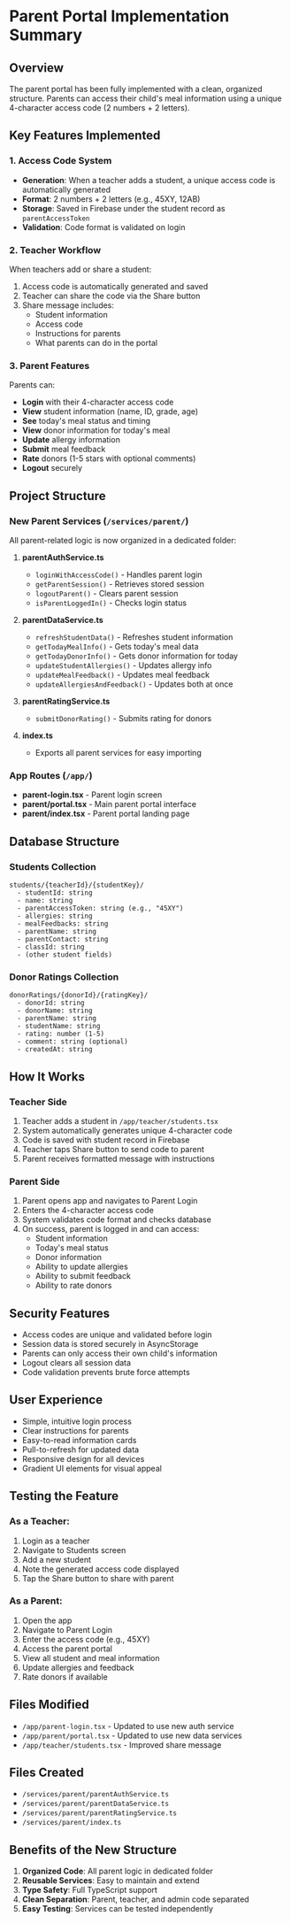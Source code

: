 # Parent Portal Implementation Summary

## Overview
The parent portal has been fully implemented with a clean, organized structure. Parents can access their child's meal information using a unique 4-character access code (2 numbers + 2 letters).

## Key Features Implemented

### 1. Access Code System
- **Generation**: When a teacher adds a student, a unique access code is automatically generated
- **Format**: 2 numbers + 2 letters (e.g., 45XY, 12AB)
- **Storage**: Saved in Firebase under the student record as `parentAccessToken`
- **Validation**: Code format is validated on login

### 2. Teacher Workflow
When teachers add or share a student:
1. Access code is automatically generated and saved
2. Teacher can share the code via the Share button
3. Share message includes:
   - Student information
   - Access code
   - Instructions for parents
   - What parents can do in the portal

### 3. Parent Features
Parents can:
- **Login** with their 4-character access code
- **View** student information (name, ID, grade, age)
- **See** today's meal status and timing
- **View** donor information for today's meal
- **Update** allergy information
- **Submit** meal feedback
- **Rate** donors (1-5 stars with optional comments)
- **Logout** securely

## Project Structure

### New Parent Services (`/services/parent/`)
All parent-related logic is now organized in a dedicated folder:

1. **parentAuthService.ts**
   - `loginWithAccessCode()` - Handles parent login
   - `getParentSession()` - Retrieves stored session
   - `logoutParent()` - Clears parent session
   - `isParentLoggedIn()` - Checks login status

2. **parentDataService.ts**
   - `refreshStudentData()` - Refreshes student information
   - `getTodayMealInfo()` - Gets today's meal data
   - `getTodayDonorInfo()` - Gets donor information for today
   - `updateStudentAllergies()` - Updates allergy info
   - `updateMealFeedback()` - Updates meal feedback
   - `updateAllergiesAndFeedback()` - Updates both at once

3. **parentRatingService.ts**
   - `submitDonorRating()` - Submits rating for donors

4. **index.ts**
   - Exports all parent services for easy importing

### App Routes (`/app/`)
- **parent-login.tsx** - Parent login screen
- **parent/portal.tsx** - Main parent portal interface
- **parent/index.tsx** - Parent portal landing page

## Database Structure

### Students Collection
```
students/{teacherId}/{studentKey}/
  - studentId: string
  - name: string
  - parentAccessToken: string (e.g., "45XY")
  - allergies: string
  - mealFeedbacks: string
  - parentName: string
  - parentContact: string
  - classId: string
  - (other student fields)
```

### Donor Ratings Collection
```
donorRatings/{donorId}/{ratingKey}/
  - donorId: string
  - donorName: string
  - parentName: string
  - studentName: string
  - rating: number (1-5)
  - comment: string (optional)
  - createdAt: string
```

## How It Works

### Teacher Side
1. Teacher adds a student in `/app/teacher/students.tsx`
2. System automatically generates unique 4-character code
3. Code is saved with student record in Firebase
4. Teacher taps Share button to send code to parent
5. Parent receives formatted message with instructions

### Parent Side
1. Parent opens app and navigates to Parent Login
2. Enters the 4-character access code
3. System validates code format and checks database
4. On success, parent is logged in and can access:
   - Student information
   - Today's meal status
   - Donor information
   - Ability to update allergies
   - Ability to submit feedback
   - Ability to rate donors

## Security Features
- Access codes are unique and validated before login
- Session data is stored securely in AsyncStorage
- Parents can only access their own child's information
- Logout clears all session data
- Code validation prevents brute force attempts

## User Experience
- Simple, intuitive login process
- Clear instructions for parents
- Easy-to-read information cards
- Pull-to-refresh for updated data
- Responsive design for all devices
- Gradient UI elements for visual appeal

## Testing the Feature

### As a Teacher:
1. Login as a teacher
2. Navigate to Students screen
3. Add a new student
4. Note the generated access code displayed
5. Tap the Share button to share with parent

### As a Parent:
1. Open the app
2. Navigate to Parent Login
3. Enter the access code (e.g., 45XY)
4. Access the parent portal
5. View all student and meal information
6. Update allergies and feedback
7. Rate donors if available

## Files Modified
- `/app/parent-login.tsx` - Updated to use new auth service
- `/app/parent/portal.tsx` - Updated to use new data services
- `/app/teacher/students.tsx` - Improved share message

## Files Created
- `/services/parent/parentAuthService.ts`
- `/services/parent/parentDataService.ts`
- `/services/parent/parentRatingService.ts`
- `/services/parent/index.ts`

## Benefits of the New Structure
1. **Organized Code**: All parent logic in dedicated folder
2. **Reusable Services**: Easy to maintain and extend
3. **Type Safety**: Full TypeScript support
4. **Clean Separation**: Parent, teacher, and admin code separated
5. **Easy Testing**: Services can be tested independently
